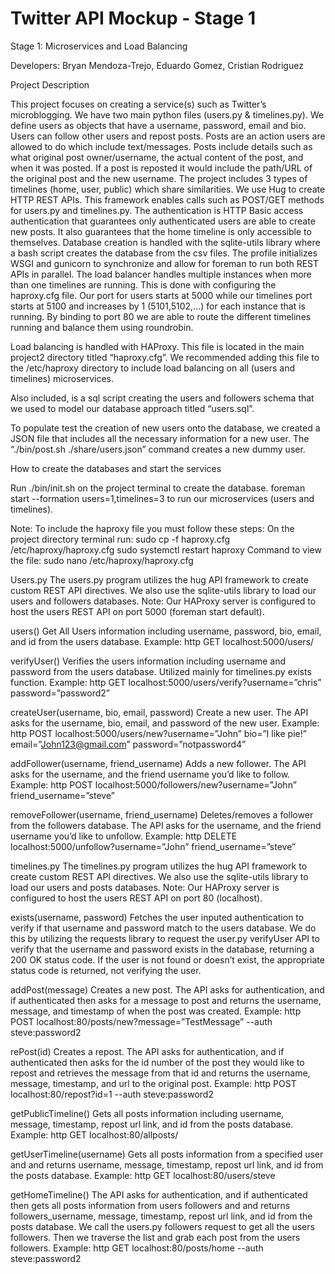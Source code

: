 # Twitter API Mockup - Stage 1

Stage 1: Microservices and Load Balancing

Developers: Bryan Mendoza-Trejo, Eduardo Gomez, Cristian Rodriguez

Project Description

This project focuses on creating a service(s) such as Twitter’s microblogging. We have two main python files (users.py & timelines.py). We define users as objects that have a username, password, email and bio. Users can follow other users and repost posts. Posts are an action users are allowed to do which include text/messages. Posts include details such as what original post owner/username, the actual content of the post, and when it was posted. If a post is reposted it would include the path/URL of the original post and the new username. The project includes 3 types of timelines (home, user, public) which share similarities. We use Hug to create HTTP REST APIs. This framework enables calls such as POST/GET methods for users.py and timelines.py. The authentication is HTTP Basic access authentication that guarantees only authenticated users are able to create new posts. It also guarantees that the home timeline is only accessible to themselves. Database creation is handled with the sqlite-utils library where a bash script creates the database from the csv files. The profile initializes WSGI and gunicorn to synchronize and allow for foreman to run both REST APIs in parallel. The load balancer handles multiple instances when more than one timelines are running. This is done with configuring the haproxy.cfg file. Our port for users starts at 5000 while our timelines port starts at 5100 and increases by 1 (5101,5102,...) for each instance that is running. By binding to port 80 we are able to route the different timelines running and balance them using roundrobin. 

Load balancing is handled with HAProxy. This file is located in the main project2 directory titled “haproxy.cfg”. We recommended adding this file to the /etc/haproxy directory to include load balancing on all (users and timelines) microservices.

Also included, is a sql script creating the users and followers schema that we used to model our database approach titled “users.sql”.

To populate test the creation of new users onto the database, we created a JSON file that includes all the necessary information for a new user. The “./bin/post.sh ./share/users.json” command creates a new dummy user.


How to create the databases and start the services

Run ./bin/init.sh on the project terminal to create the database.
foreman start --formation users=1,timelines=3 to run our microservices (users and timelines).

Note: To include the haproxy file you must follow these steps:
On the project directory terminal run:
sudo cp -f haproxy.cfg /etc/haproxy/haproxy.cfg
sudo systemctl restart haproxy
	Command to view the file: sudo nano /etc/haproxy/haproxy.cfg

Users.py
The users.py program utilizes the hug API framework to create custom REST API directives. We also use the sqlite-utils library to load our users and followers databases. Note: Our HAProxy server is configured to host the users REST API on port 5000 (foreman start default).


users()
Get All Users information including username, password, bio, email, and id from the users database.
	Example:
http GET localhost:5000/users/

verifyUser()
Verifies the users information including username and password from the users database. Utilized mainly for timelines.py exists function.
	Example:
http GET localhost:5000/users/verify?username=”chris” password=”password2”

createUser(username, bio, email, password)
Create a new user. The API asks for the username, bio, email, and password of the new user.
Example:
http POST localhost:5000/users/new?username=”John” bio=”I like pie!” email=”John123@gmail.com” password=”notpassword4”

addFollower(username, friend_username)
Adds a new follower. The API asks for the username, and the friend username you’d like to follow.
Example:
http POST localhost:5000/followers/new?username=”John” friend_username=”steve”

removeFollower(username, friend_username)
Deletes/removes a follower from the followers database. The API asks for the username, and the friend username you’d like to unfollow.
Example:
http DELETE localhost:5000/unfollow?username=”John” friend_username=”steve”

timelines.py
The timelines.py program utilizes the hug API framework to create custom REST API directives. We also use the sqlite-utils library to load our users and posts databases. Note: Our HAProxy server is configured to host the users REST API on port 80 (localhost).

exists(username, password)
Fetches the user inputed authentication to verify if that username and password match to the users database. We do this by utilizing the requests library to request the user.py verifyUser API to verify that the username and password exists in the database, returning a 200 OK status code. If the user is not found or doesn’t exist, the appropriate status code is returned, not verifying the user.

addPost(message)
Creates a new post. The API asks for authentication, and if authenticated then asks for a message to post and returns the username, message, and timestamp of when the post was created.
	Example:
http POST localhost:80/posts/new?message=”TestMessage” --auth steve:password2

rePost(id)
Creates a repost. The API asks for authentication, and if authenticated then asks for the id number of the post they would like to repost and retrieves the message from that id and returns the username, message, timestamp, and url to the original post.
	Example:
http POST localhost:80/repost?id=1 --auth steve:password2

getPublicTimeline()
Gets all posts information including username, message, timestamp, repost url link, and id from the posts database.
	Example:
http GET localhost:80/allposts/

getUserTimeline(username)
Gets all posts information from a specified user and and returns username, message, timestamp, repost url link, and id from the posts database.
	Example:
http GET localhost:80/users/steve

getHomeTimeline()
The API asks for authentication, and if authenticated then gets all posts information from users followers and and returns followers_username, message, timestamp, repost url link, and id from the posts database. We call the users.py followers request to get all the users followers. Then we traverse the list and grab each post from the users followers.
	Example:
http GET localhost:80/posts/home --auth steve:password2

